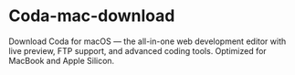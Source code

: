 # Coda-mac-download
Download Coda for macOS — the all-in-one web development editor with live preview, FTP support, and advanced coding tools. Optimized for MacBook and Apple Silicon.
